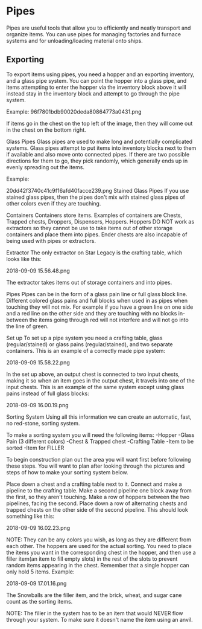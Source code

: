 # Pipes

Pipes are useful tools that allow you to efficiently and neatly transport and organize items. You can use pipes for managing factories and furnace systems and for unloading/loading material onto ships.

## Exporting

To export items using pipes, you need a hopper and an exporting inventory, and a glass pipe system. You can point the hopper into a glass pipe, and items attempting to enter the hopper via the inventory block above it will instead stay in the inventory block and attempt to go through the pipe system.

Example: 96f7801bdb90020deda80864773a0431.png

If items go in the chest on the top left of the image, then they will come out in the chest on the bottom right.

Glass Pipes Glass pipes are used to make long and potentially complicated systems. Glass pipes attempt to put items into inventory blocks next to them if available and also move onto connected pipes. If there are two possible directions for them to go, they pick randomly, which generally ends up in evenly spreading out the items.

Example:

20dd42f3740c41c9f16afd40facce239.png Stained Glass Pipes If you use stained glass pipes, then the pipes don't mix with stained glass pipes of other colors even if they are touching.

Containers Containers store items. Examples of containers are Chests, Trapped chests, Droppers, Dispensers, Hoppers. Hoppers DO NOT work as extractors so they cannot be use to take items out of other storage containers and place them into pipes. Ender chests are also incapable of being used with pipes or extractors.

Extractor The only extractor on Star Legacy is the crafting table, which looks like this:

2018-09-09 15.56.48.png

The extractor takes items out of storage containers and into pipes.

Pipes Pipes can be in the form of a glass pain line or full glass block line. Different colored glass pains and full blocks when used in as pipes when touching they will not mix. For example if you have a green line on one side and a red line on the other side and they are touching with no blocks in-between the items going through red will not interfere and will not go into the line of green.

Set up To set up a pipe system you need a crafting table, glass \(regular/stained\) or glass pains \(regular/stained\), and two separate containers. This is an example of a correctly made pipe system:

2018-09-09 15.58.22.png

In the set up above, an output chest is connected to two input chests, making it so when an item goes in the output chest, it travels into one of the input chests. This is an example of the same system except using glass pains instead of full glass blocks:

2018-09-09 16.00.19.png

Sorting System Using all this information we can create an automatic, fast, no red-stone, sorting system.

To make a sorting system you will need the following items: -Hopper -Glass Pain \(3 different colors\) -Chest & Trapped chest -Crafting Table -Item to be sorted -Item for FILLER

To begin construction plan out the area you will want first before following these steps. You will want to plan after looking through the pictures and steps of how to make your sorting system below.

Place down a chest and a crafting table next to it. Connect and make a pipeline to the crafting table. Make a second pipeline one block away from the first, so they aren't touching. Make a row of hoppers between the two pipelines, facing the second. Place down a row of alternating chests and trapped chests on the other side of the second pipeline. This should look something like this:

2018-09-09 16.02.23.png

NOTE: They can be any colors you wish, as long as they are different from each other. The hoppers are used for the actual sorting. You need to place the items you want in the corresponding chest in the hopper, and then use a filler item\(an item to fill empty slots\) in the rest of the slots to prevent random items appearing in the chest. Remember that a single hopper can only hold 5 items. Example:

2018-09-09 17.01.16.png

The Snowballs are the filler item, and the brick, wheat, and sugar cane count as the sorting items.

NOTE: The filler in the system has to be an item that would NEVER flow through your system. To make sure it doesn't name the item using an anvil.

